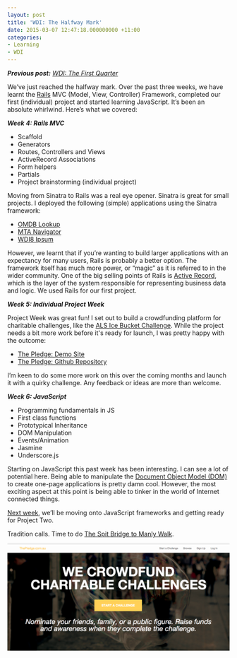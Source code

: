 ```yaml
---
layout: post
title: 'WDI: The Halfway Mark'
date: 2015-03-07 12:47:18.000000000 +11:00
categories:
- Learning
- WDI
---
```


_**Previous post:** [WDI: The First Quarter](/blog/wdi-the-first-quarter/)_

We’ve just reached the halfway mark. Over the past three weeks, we have learnt the [Rails](http://rubyonrails.org/ "Ruby on Rails") MVC (Model, View, Controller) Framework, completed our first (individual) project and started learning JavaScript. It’s been an absolute whirlwind. Here’s what we covered:

_**Week 4: Rails MVC**_

* Scaffold
* Generators
* Routes, Controllers and Views
* ActiveRecord Associations
* Form helpers
* Partials
* Project brainstorming (individual project)

Moving from Sinatra to Rails was a real eye opener. Sinatra is great for small projects. I deployed the following (simple) applications using the Sinatra framework:

*   [OMDB Lookup](https://omdb-lookup.herokuapp.com/ "OMDB Lookup")
*   [MTA Navigator](https://mta-navigator.herokuapp.com/ "MTA Navigator")
*   [WDI8 Ipsum](http://wdi8-ipsum.herokuapp.com/ "WDI8 Ipsum")

However, we learnt that if you’re wanting to build larger applications with an expectancy for many users, Rails is probably a better option. The framework itself has much more power, or “magic” as it is referred to in the wider community. One of the big selling points of Rails is [Active Record](http://guides.rubyonrails.org/active_record_basics.html "Ruby on Rails: Active Record Basics"), which is the layer of the system responsible for representing business data and logic. We used Rails for our first project.

_**Week 5: Individual Project Week**_

Project Week was great fun! I set out to build a crowdfunding platform for charitable challenges, like the [ALS Ice Bucket Challenge](http://www.alsa.org/fight-als/ice-bucket-challenge.html "ALS Ice Bucket Challenge"). While the project needs a bit more work before it's ready for launch, I was pretty happy with the outcome:

*   [The Pledge: Demo Site](http://thepledge.herokuapp.com/ "The Pledge: Demo Site")
*   [The Pledge: Github Repository](https://github.com/liamdarmody/thepledge "The Pledge: Github Repository")

I’m keen to do some more work on this over the coming months and launch it with a quirky challenge. Any feedback or ideas are more than welcome.

_**Week 6: JavaScript**_

* Programming fundamentals in JS
* First class functions
* Prototypical Inheritance
* DOM Manipulation
* Events/Animation
* Jasmine
* Underscore.js

Starting on JavaScript this past week has been interesting. I can see a lot of potential here. Being able to manipulate the [Document Object Model (DOM)](https://developer.mozilla.org/en-US/docs/Web/API/Document_Object_Model/Introduction "Document Object Model (DOM): Introduction") to create one-page applications is pretty damn cool. However, the most exciting aspect at this point is being able to tinker in the world of Internet connected things.

[Next week](/blog/wdi-the-third-quarter/ "WDI: The Third Quarter"), we’ll be moving onto JavaScript frameworks and getting ready for Project Two.

Tradition calls. Time to do [The Spit Bridge to Manly Walk](http://short-walks.com.au/new-south-wales/sydney/spit-bridge-to-manly-walk/ "The Spit Bridge to Manly Walk").

![Project One - The Pledge](/public/images/blog/the-pledge-home-page.png)